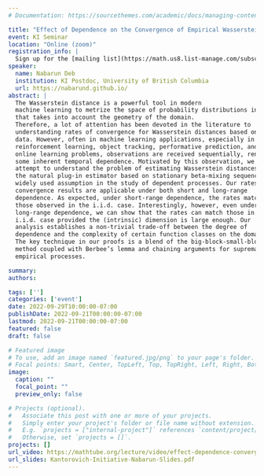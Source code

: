 ```yaml
---
# Documentation: https://sourcethemes.com/academic/docs/managing-content/

title: "Effect of Dependence on the Convergence of Empirical Wasserstein Distance"
event: KI Seminar
location: "Online (zoom)"
registration_info: |
  Sign up for the [mailing list](https://math.us8.list-manage.com/subscribe/post?u=c9cc3beec9fa57d7299ac161c&id=845fe9abdc) to receive the connection details
speaker:
  name: Nabarun Deb
  institution: KI Postdoc, University of British Columbia
  url: https://nabarund.github.io/
abstract: |
  The Wasserstein distance is a powerful tool in modern
  machine learning to metrize the space of probability distributions in a way
  that takes into account the geometry of the domain.
  Therefore, a lot of attention has been devoted in the literature to
  understanding rates of convergence for Wasserstein distances based on i.i.d
  data. However, often in machine learning applications, especially in
  reinforcement learning, object tracking, performative prediction, and other
  online learning problems, observations are received sequentially, rendering
  some inherent temporal dependence. Motivated by this observation, we
  attempt to understand the problem of estimating Wasserstein distances using
  the natural plug-in estimator based on stationary beta-mixing sequences, a
  widely used assumption in the study of dependent processes. Our rates of
  convergence results are applicable under both short and long-range
  dependence. As expected, under short-range dependence, the rates match
  those observed in the i.i.d. case. Interestingly, however, even under
  long-range dependence, we can show that the rates can match those in the
  i.i.d. case provided the (intrinsic) dimension is large enough. Our
  analysis establishes a non-trivial trade-off between the degree of
  dependence and the complexity of certain function classes on the domain.
  The key technique in our proofs is a blend of the big-block-small-block
  method coupled with Berbee’s lemma and chaining arguments for suprema of
  empirical processes.

summary:
authors:

tags: ['']
categories: ['event']
date: 2022-09-29T10:00:00-07:00
publishDate: 2022-09-21T00:00:00-07:00
lastmod: 2022-09-21T00:00:00-07:00
featured: false
draft: false

# Featured image
# To use, add an image named `featured.jpg/png` to your page's folder.
# Focal points: Smart, Center, TopLeft, Top, TopRight, Left, Right, BottomLeft, Bottom, BottomRight.
image:
  caption: ""
  focal_point: ""
  preview_only: false

# Projects (optional).
#   Associate this post with one or more of your projects.
#   Simply enter your project's folder or file name without extension.
#   E.g. `projects = ["internal-project"]` references `content/project/deep-learning/index.md`.
#   Otherwise, set `projects = []`.
projects: []
url_video: https://mathtube.org/lecture/video/effect-dependence-convergence-empirical-wasserstein-distance
url_slides: Kantorovich-Initiative-Nabarun-Slides.pdf
---
```

